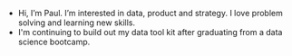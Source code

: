 - Hi, I’m Paul. I’m interested in data, product and strategy. I love problem solving and learning new skills. 
- I'm continuing to build out my data tool kit after graduating from a data science bootcamp.
